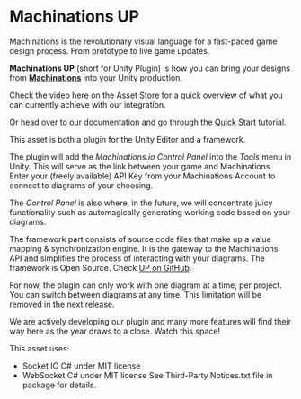 ﻿# Machinations UP

Machinations is the revolutionary visual language for a fast-paced game design process. From prototype to live game updates.

**Machinations UP** (short for Unity Plugin) is how you can bring your designs from **[Machinations](https://www.machinations.io)** into your Unity production.

Check the video here on the Asset Store for a quick overview of what you can currently achieve with our integration.

Or head over to our documentation and go through the [Quick Start](https://docs.machinations.io/machinations-up/quick-start) tutorial.

This asset is both a plugin for the Unity Editor and a framework.

The plugin will add the *Machinations.io Control Panel* into the *Tools* menu in Unity. This will serve as the link between your game and Machinations. Enter your (freely available) API Key from your Machinations Account to connect to diagrams of your choosing.

The *Control Panel* is also where, in the future, we will concentrate juicy functionality such as automagically generating working code based on your diagrams.

The framework part consists of source code files that make up a value mapping & synchronization engine. It is the gateway to the Machinations API and simplifies the process of interacting with your diagrams. The framework is Open Source. Check [UP on GitHub](https://github.com/machinationsio/up-unity3d).

For now, the plugin can only work with one diagram at a time, per project. You can switch between diagrams at any time. This limitation will be removed in the next release.

We are actively developing our plugin and many more features will find their way here as the year draws to a close. Watch this space!

This asset uses:
- Socket IO C# under MIT license
- WebSocket C# under MIT license
See Third-Party Notices.txt file in package for details.